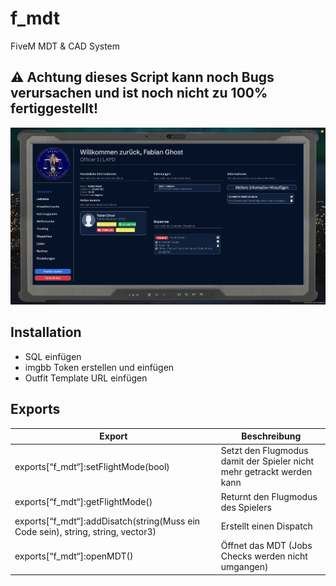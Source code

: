 # f_mdt
FiveM MDT &amp; CAD System

## ⚠️ Achtung dieses Script kann noch Bugs verursachen und ist noch nicht zu 100% fertiggestellt!

![MDT](./images/dashboard.png)


## Installation
 - SQL einfügen
 - imgbb Token erstellen und einfügen
 - Outfit Template URL einfügen

## Exports
| Export             | Beschreibung |
| ----------------- | ------------------------------------------------------------------ | 
| exports[“f_mdt“]:setFlightMode(bool) | Setzt den Flugmodus damit der Spieler nicht mehr getrackt werden kann |
| exports[“f_mdt“]:getFlightMode() | Returnt den Flugmodus des Spielers |
| exports[“f_mdt“]:addDisatch(string(Muss ein Code sein), string, string, vector3) | Erstellt einen Dispatch |
| exports[“f_mdt“]:openMDT() | Öffnet das MDT (Jobs Checks werden nicht umgangen) |
